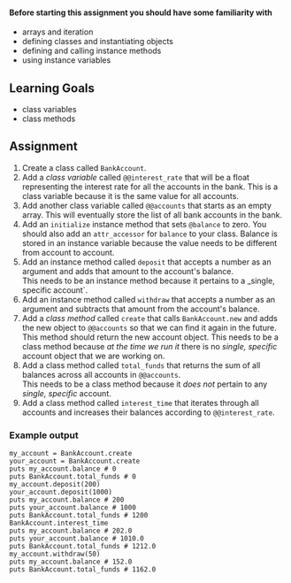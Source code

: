 
#### Before starting this assignment you should have some familiarity with
- arrays and iteration
- defining classes and instantiating objects
- defining and calling instance methods
- using instance variables

## Learning Goals
- class variables
- class methods

## Assignment
1. Create a class called `BankAccount`.
2. Add a _class variable_ called `@@interest_rate` that will be a float representing the interest rate for all the accounts in the bank.  This is a class variable because it is the same value for all accounts.
3. Add another class variable called `@@accounts` that starts as an empty array.  This will eventually store the list of all bank accounts in the bank.
3. Add an `initialize` instance method that sets `@balance` to zero.  You should also add an `attr_accessor` for `balance` to your class.  Balance is stored in an instance variable because the value needs to be different from account to account.
4. Add an instance method called `deposit` that accepts a number as an argument and adds that amount to the account's balance.  
  This needs to be an instance method because it pertains to a _single, specific account`.
5. Add an instance method called `withdraw` that accepts a number as an argument and subtracts that amount from the account's balance.
6. Add a _class method_ called `create` that calls `BankAccount.new` and adds the new object to `@@accounts` so that we can find it again in the future.  This method should return the new account object.
  This needs to be a class method because *at the time we run it* there is no _single, specific_ account object that we are working on.
7. Add a class method called `total_funds` that returns the sum of all balances across all accounts in `@@accounts`.  
  This needs to be a class method because it *does not* pertain to any _single, specific_ account.
8. Add a class method called `interest_time` that iterates through all accounts and increases their balances according to `@@interest_rate`.

### Example output

```
my_account = BankAccount.create
your_account = BankAccount.create
puts my_account.balance # 0
puts BankAccount.total_funds # 0
my_account.deposit(200)
your_account.deposit(1000)
puts my_account.balance # 200
puts your_account.balance # 1000
puts BankAccount.total_funds # 1200
BankAccount.interest_time
puts my_account.balance # 202.0
puts your_account.balance # 1010.0
puts BankAccount.total_funds # 1212.0
my_account.withdraw(50)
puts my_account.balance # 152.0
puts BankAccount.total_funds # 1162.0
```